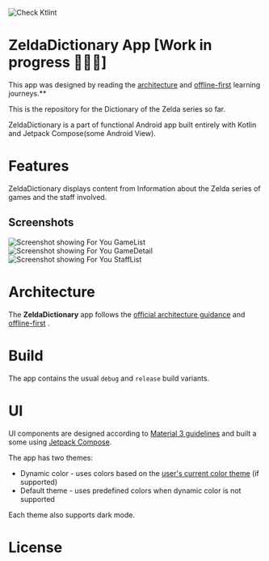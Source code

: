 ![Check Ktlint](https://github.com/HaSuzuki/ZeldaDictionary/actions/workflows/main.yml/badge.svg)

ZeldaDictionary App [Work in progress 🚧👷‍♂️]
==================

This app was designed by reading the [architecture](https://developer.android.com/topic/libraries/architecture) and [offline-first](https://developer.android.com/topic/architecture/data-layer/offline-first) learning journeys.**

This is the repository for the Dictionary of the Zelda series so far.

ZeldaDictionary is a part of functional Android app built entirely with Kotlin and Jetpack Compose(some Android View). 

# Features

ZeldaDictionary displays content from Information about the Zelda series of games and the staff involved.

## Screenshots

![Screenshot showing For You GameList](docs/images/gamelist.png "Screenshot showing For You GameList")
![Screenshot showing For You GameDetail](docs/images/gamedetail.png "Screenshot showing For You GameDetail")
![Screenshot showing For You StaffList](docs/images/stafflist.png "Screenshot showing For You StaffList")

# Architecture

The **ZeldaDictionary** app follows the
[official architecture guidance](https://developer.android.com/topic/architecture) 
and [offline-first](https://developer.android.com/topic/architecture/data-layer/offline-first) .

# Build

The app contains the usual `debug` and `release` build variants. 

# UI

UI components are designed according to [Material 3 guidelines](https://m3.material.io/) and built
a some using [Jetpack Compose](https://developer.android.com/jetpack/compose). 

The app has two themes: 

- Dynamic color - uses colors based on the [user's current color theme](https://material.io/blog/announcing-material-you) (if supported)
- Default theme - uses predefined colors when dynamic color is not supported

Each theme also supports dark mode. 

# License
